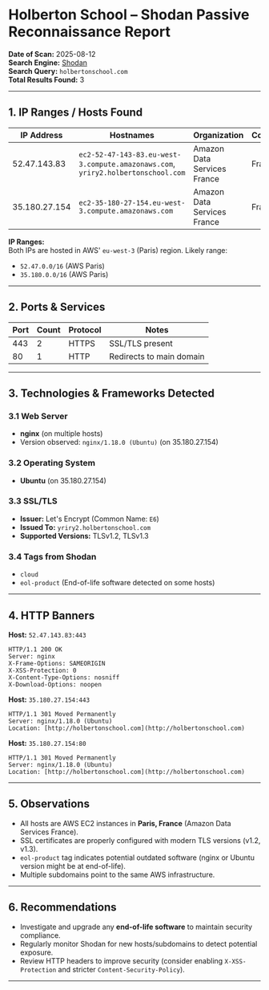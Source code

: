 # Holberton School – Shodan Passive Reconnaissance Report

**Date of Scan:** 2025-08-12  
**Search Engine:** [Shodan](https://www.shodan.io/)  
**Search Query:** `holbertonschool.com`  
**Total Results Found:** 3

---

## 1. IP Ranges / Hosts Found

| IP Address      | Hostnames                                                                                       | Organization                    | Country | City  |
|-----------------|------------------------------------------------------------------------------------------------|----------------------------------|---------|-------|
| 52.47.143.83    | `ec2-52-47-143-83.eu-west-3.compute.amazonaws.com`, `yriry2.holbertonschool.com`               | Amazon Data Services France     | France  | Paris |
| 35.180.27.154   | `ec2-35-180-27-154.eu-west-3.compute.amazonaws.com`                                             | Amazon Data Services France     | France  | Paris |

**IP Ranges:**  
Both IPs are hosted in AWS' `eu-west-3` (Paris) region. Likely range:  
- `52.47.0.0/16` (AWS Paris)  
- `35.180.0.0/16` (AWS Paris)  

---

## 2. Ports & Services

| Port | Count | Protocol | Notes                |
|------|-------|----------|----------------------|
| 443  | 2     | HTTPS    | SSL/TLS present      |
| 80   | 1     | HTTP     | Redirects to main domain |

---

## 3. Technologies & Frameworks Detected

### 3.1 Web Server
- **nginx** (on multiple hosts)
- Version observed: `nginx/1.18.0 (Ubuntu)` (on 35.180.27.154)

### 3.2 Operating System
- **Ubuntu** (on 35.180.27.154)

### 3.3 SSL/TLS
- **Issuer:** Let's Encrypt (Common Name: `E6`)
- **Issued To:** `yriry2.holbertonschool.com`
- **Supported Versions:** TLSv1.2, TLSv1.3

### 3.4 Tags from Shodan
- `cloud`
- `eol-product` (End-of-life software detected on some hosts)

---

## 4. HTTP Banners

**Host:** `52.47.143.83:443`  
```
HTTP/1.1 200 OK
Server: nginx
X-Frame-Options: SAMEORIGIN
X-XSS-Protection: 0
X-Content-Type-Options: nosniff
X-Download-Options: noopen
```

**Host:** `35.180.27.154:443`  
```
HTTP/1.1 301 Moved Permanently
Server: nginx/1.18.0 (Ubuntu)
Location: [http://holbertonschool.com](http://holbertonschool.com)
```

**Host:** `35.180.27.154:80`  
```
HTTP/1.1 301 Moved Permanently
Server: nginx/1.18.0 (Ubuntu)
Location: [http://holbertonschool.com](http://holbertonschool.com)
```

---

## 5. Observations

- All hosts are AWS EC2 instances in **Paris, France** (Amazon Data Services France).
- SSL certificates are properly configured with modern TLS versions (v1.2, v1.3).
- `eol-product` tag indicates potential outdated software (nginx or Ubuntu version might be at end-of-life).
- Multiple subdomains point to the same AWS infrastructure.

---

## 6. Recommendations

- Investigate and upgrade any **end-of-life software** to maintain security compliance.
- Regularly monitor Shodan for new hosts/subdomains to detect potential exposure.
- Review HTTP headers to improve security (consider enabling `X-XSS-Protection` and stricter `Content-Security-Policy`).

---

